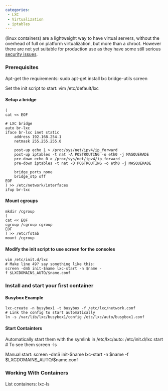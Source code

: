 ```yaml
---
categories:
 - LXC
 - Virtualization
 - iptables
---
```

<LXC>(linux containers) are a lightweight way to have virtual servers,
without the overhead of full on platform virtualization, but more than a
chroot. However there are not yet suitable for production use as they
have some still serious [security
issues](http://blog.bofh.it/debian/id_413).

### Prerequisites

Apt-get the requirements: sudo apt-get install lxc bridge-utils screen

Set the init script to start: vim /etc/default/lxc

#### Setup a bridge

    (
    cat << EOF

    # LXC bridge
    auto br-lxc
    iface br-lxc inet static
        address 192.168.254.1
        netmask 255.255.255.0

        post-up echo 1 > /proc/sys/net/ipv4/ip_forward
        post-up iptables -t nat -A POSTROUTING -o eth0 -j MASQUERADE
        pre-down echo 0 > /proc/sys/net/ipv4/ip_forward
        pre-down iptables -t nat -D POSTROUTING -o eth0 -j MASQUERADE

        bridge_ports none
        bridge_stp off
    EOF
    ) >> /etc/network/interfaces
    ifup br-lxc

#### Mount cgroups

    mkdir /cgroup
    (
    cat << EOF
    cgroup /cgroup cgroup
    EOF
    ) >> /etc/fstab
    mount /cgroup

#### Modify the init script to use screen for the consoles

`vim /etc/init.d/lxc`\
`# Make line 49? say something like this:`\
`screen -dmS init-$name lxc-start -n $name -f $LXCDOMAINS_AUTO/$name.conf`

### Install and start your first container

#### Busybox Example

`lxc-create -n busybox1 -t busybox -f /etc/lxc/network.conf`\
`# Link the config to start automatically`\
`ln -s /var/lib/lxc/busybox1/config /etc/lxc/auto/busybox1.conf`

#### Start Containters

Automatically start them with the symlink in /etc/lxc/auto:
/etc/init.d/lxc start \# To see them screen -ls

Manual start: screen -dmS init-\$name lxc-start -n \$name -f
\$LXCDOMAINS\_AUTO/\$name.conf

### Working With Containers

List containers: lxc-ls


